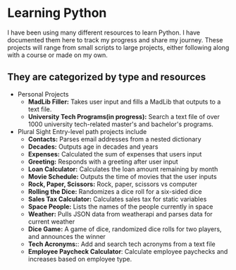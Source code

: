 # Learning Python
I have been using many different resources to learn Python. I have documented them here to track my progress and share my journey. These projects will range from small scripts to large projects, either following along with a course or made on my own. 

## They are categorized by type and resources
- Personal Projects
    - **MadLib Filler:** Takes user input and fills a MadLib that outputs to a text file.
    - **University Tech Programs(in progress):** Search a text file of over 1000 university tech-related master's and bachelor's programs.
- Plural Sight
    Entry-level path projects include
    - **Contacts:** Parses email addresses from a nested dictionary
    - **Decades:** Outputs age in decades and years 
    - **Expenses:** Calculated the sum of expenses that users input
    - **Greeting:** Responds with a greeting after user input
    - **Loan Calculator:** Calculates the loan amount remaining by month
    - **Movie Schedule:** Outputs the time of movies that the user inputs
    - **Rock, Paper, Scissors:** Rock, paper, scissors vs computer
    - **Rolling the Dice:** Randomizes a dice roll for a six-sided dice
    - **Sales Tax Calculator:** Calculates sales tax for static variables
    - **Space People:** Lists the names of the people currently in space
    - **Weather:** Pulls JSON data from weatherapi and parses data for current weather 
    - **Dice Game:** A game of dice, randomized dice rolls for two players, and announces the winner
    - **Tech Acronyms:**: Add and search tech acronyms from a text file
    - **Employee Paycheck Calculator**: Calculate employee paychecks and increases based on employee type. 

